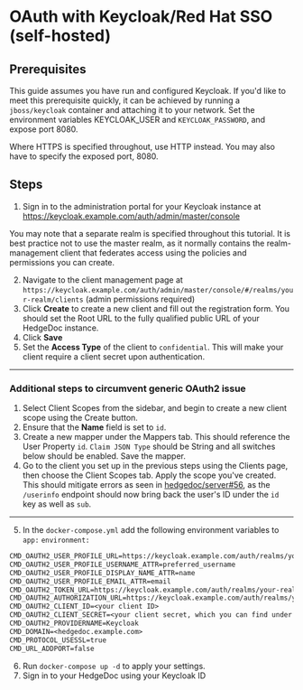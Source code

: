 # OAuth with Keycloak/Red Hat SSO (self-hosted)

## Prerequisites

This guide assumes you have run and configured Keycloak. If you'd like to meet this prerequisite quickly, it can be achieved by running a `jboss/keycloak` container and attaching it to your network. Set the environment variables KEYCLOAK_USER and `KEYCLOAK_PASSWORD`, and expose port 8080.

Where HTTPS is specified throughout, use HTTP instead. You may also have to specify the exposed port, 8080.

## Steps

1. Sign in to the administration portal for your Keycloak instance at <https://keycloak.example.com/auth/admin/master/console>

You may note that a separate realm is specified throughout this tutorial. It is best practice not to use the master realm, as it normally contains the realm-management client that federates access using the policies and permissions you can create.

2. Navigate to the client management page at `https://keycloak.example.com/auth/admin/master/console/#/realms/your-realm/clients` (admin permissions required)
3. Click **Create** to create a new client and fill out the registration form. You should set the Root URL to the fully qualified public URL of your HedgeDoc instance.
4. Click **Save**
5. Set the **Access Type** of the client to `confidential`. This will make your client require a client secret upon authentication.

---

### Additional steps to circumvent generic OAuth2 issue

1. Select Client Scopes from the sidebar, and begin to create a new client scope using the Create button.
2. Ensure that the **Name** field is set to `id`.
3. Create a new mapper under the Mappers tab. This should reference the User Property `id`. `Claim JSON Type` should be String and all switches below should be enabled. Save the mapper.
4. Go to the client you set up in the previous steps using the Clients page, then choose the Client Scopes tab. Apply the scope you've created. This should mitigate errors as seen in [hedgedoc/server#56](https://github.com/hedgedoc/server/issues/56), as the `/userinfo` endpoint should now bring back the user's ID under the `id` key as well as `sub`.

---

5. In the `docker-compose.yml` add the following environment variables to `app:` `environment:`

```Dockerfile
CMD_OAUTH2_USER_PROFILE_URL=https://keycloak.example.com/auth/realms/your-realm/protocol/openid-connect/userinfo
CMD_OAUTH2_USER_PROFILE_USERNAME_ATTR=preferred_username
CMD_OAUTH2_USER_PROFILE_DISPLAY_NAME_ATTR=name
CMD_OAUTH2_USER_PROFILE_EMAIL_ATTR=email
CMD_OAUTH2_TOKEN_URL=https://keycloak.example.com/auth/realms/your-realm/protocol/openid-connect/token
CMD_OAUTH2_AUTHORIZATION_URL=https://keycloak.example.com/auth/realms/your-realm/protocol/openid-connect/auth
CMD_OAUTH2_CLIENT_ID=<your client ID>
CMD_OAUTH2_CLIENT_SECRET=<your client secret, which you can find under the Credentials tab for your client>
CMD_OAUTH2_PROVIDERNAME=Keycloak
CMD_DOMAIN=<hedgedoc.example.com>
CMD_PROTOCOL_USESSL=true 
CMD_URL_ADDPORT=false
```

6. Run `docker-compose up -d` to apply your settings.
7. Sign in to your HedgeDoc using your Keycloak ID
